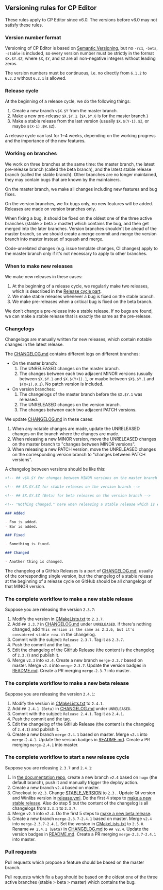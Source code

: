## Versioning rules for CP Editor

These rules apply to CP Editor since v6.0. The versions before v6.0 may not satisfy these rules.

### Version number format

Versioning of CP Editor is based on [Semantic Versioning](https://semver.org/), but no `-rc1`, `-beta`, `-stable` is included, so every version number must be strictly in the format `$X.$Y.$Z`, where `$X`, `$Y`, and `$Z` are all non-negative integers without leading zeros.

The version numbers must be continuous, i.e. no directly from `6.1.2` to `6.3.2` without `6.2.1` is allowed.

### Release cycle

At the beginning of a release cycle, we do the following things:

1. Create a new branch `v$X.$Y` from the master branch.
2. Make a new pre-release `$X.$Y.1`. (`$X.$Y.0` is for the master branch.)
3. Make a stable release from the last version (usually `$X.$(Y-1).$Z`, or maybe `$(X-1).$W.$Z`).

A release cycle can last for 1~4 weeks, depending on the working progress and the importance of the new features.

### Working on branches

We work on three branches at the same time: the master branch, the latest pre-release branch (called the beta branch), and the latest stable release branch (called the stable branch). Other branches are no longer maintained, they may contain bugs that are known by the maintainers.

On the master branch, we make all changes including new features and bug fixes.

On the version branches, we fix bugs only, no new features will be added. Releases are made on version branches only.

When fixing a bug, it should be fixed on the oldest one of the three active branches (stable > beta > master) which contains the bug, and then get merged into the later branches. Version branches shouldn't be ahead of the master branch, so we should create a merge commit and merge the version branch into master instead of squash and merge.

Code-unrelated changes (e.g. issue template changes, CI changes) apply to the master branch only if it's not necessary to apply to other branches.

### When to make new releases

We make new releases in these cases:

1. At the beginning of a release cycle, we regularly make two releases, which is described in the [Release cycle part](#Release-cycle).
2. We make stable releases whenever a bug is fixed on the stable branch.
3. We make pre-releases when a critical bug is fixed on the beta branch.

We don't change a pre-release into a stable release. If no bugs are found, we can make a stable release that is exactly the same as the pre-release.

### Changelogs

Changelogs are manually written for new releases, which contain notable changes in the latest release.

The [CHANGELOG.md](CHANGELOG.md) contains different logs on different branches:

- On the master branch:
  1. The UNRELEASED changes on the master branch.
  2. The changes between each two adjacent MINOR versions (usually between `$X.$Y.1` and `$X.$(Y+1).1`, or maybe between `$X$.$Y.1` and `$(X+1).0.1`). No patch version is included.
- On version branches:
  1. The changelogs of the master branch before the `$X.$Y.1` was released.
  2. The UNRELEASED changes on the version branch.
  3. The changes between each two adjacent PATCH versions.

We update [CHANGELOG.md](CHANGELOG.md) in these cases:

1. When any notable changes are made, update the UNRELEASED changes on the branch where the changes are made.
2. When releasing a new MINOR version, move the UNRELEASED changes on the master branch to "changes between MINOR versions".
3. When releasing a new PATCH version, move the UNRELEASED changes on the corresponding version branch to "changes between PATCH versions".

A changelog between versions should be like this:

```Markdown
<!-- ## v$X.$Y for changes between MINOR versions on the master branch -->

<!-- ## $X.$Y.$Z for stable releases on the version branch -->

<!-- ## $X.$Y.$Z (Beta) for beta releases on the version branch -->

<!-- "Nothing changed." here when releasing a stable release which is exactly the same as the latest pre-release at the beginning of a release cycle -->

### Added

- Foo is added.
- Bar is added.

### Fixed

- Something is fixed.

### Changed

- Another thing is changed.
```

The changelog of a GitHub Releases is a part of [CHANGELOG.md](CHANGELOG.md), usually of the corresponding single version, but the changelog of a stable release at the beginning of a release cycle on GitHub should be all changelogs of that MINOR version.

### The complete workflow to make a new stable release

Suppose you are releasing the version `2.3.7`:

1.  Modify the version in [CMakeLists.txt](CMakeLists.txt) to `2.3.7`.
2.  Add `## 2.3.7` in [CHANGELOG.md](CHANGELOG.md) under `UNRELEASED`. If there's nothing changed, add `This version is the same as 2.3.6, but it's considered stable now.` in the changelog.
3.  Commit with the subject: `Release 2.3.7`. Tag it as `2.3.7`.
4.  Push the commit and the tag.
5.  Edit the changelog of the GitHub Release (the content is the changelog of `2.3.7`) and publish it.
6.  Merge `v2.3` into `v2.4`. Create a new branch `merge-2.3.7` based on master. Merge `v2.4` into `merge-2.3.7`. Update the version badges in [README.md](README.md). Create a PR merging `merge-2.3.7` into master.

### The complete workflow to make a new beta release

Suppose you are releasing the version `2.4.1`:

1.  Modify the version in [CMakeLists.txt](CMakeLists.txt) to `2.4.1`.
2.  Add `## 2.4.1 (Beta)` in [CHANGELOG.md](CHANGELOG.md) under `UNRELEASED`.
3.  Commit with the subject: `Release 2.4.1`. Tag it as `2.4.1`.
4.  Push the commit and the tag.
5.  Edit the changelog of the GitHub Release (the content is the changelog of `2.4.1`) and publish it.
6.  Create a new branch `merge-2.4.1` based on master. Merge `v2.4` into `merge-2.4.1`. Update the version badges in [README.md](README.md). Create a PR merging `merge-2.4.1` into master.

### The complete workflow to start a new release cycle

Suppose you are releasing `2.3.7` and `2.4.1`:

1.  In [the documentation repo](https://github.com/cpeditor/cpeditor.github.io), create a new branch `v2.4` based on `hugo` (the default branch), push it and manually trigger the deploy action.
2.  Create a new branch `v2.4` based on master.
3.  Checkout to `v2.3`. Change [STABLE_VERSION](dist/STABLE_VERSION) to `2.3.`. Update Qt version and Winlibs version in [release.yml](.github/workflows/release.yml). Do the first 4 steps to [make a new stable release](#the-complete-workflow-to-make-a-new-stable-release). Also do step 5 but the content of the changelog is all changelogs from `2.3.1` to `2.3.7`.
4.  Merge `v2.3` into `v2.4`. Do the first 5 steps to [make a new beta release](#the-complete-workflow-to-make-a-new-beta-release).
5.  Create a new branch `merge-2.3.7-2.4.1` based on master. Merge `v2.4` into `merge-2.3.7-2.4.1`. Set the version in [CMakeLists.txt](CMakeLists.txt) to `2.5.0`. Rename `## 2.4.1 (Beta)` in [CHANGELOG.md](CHANGELOG.md) to `## v2.4`. Update the version badges in [README.md](README.md). Create a PR merging `merge-2.3.7-2.4.1` into master.

### Pull requests

Pull requests which propose a feature should be based on the master branch.

Pull requests which fix a bug should be based on the oldest one of the three active branches (stable > beta > master) which contains the bug.
